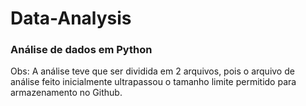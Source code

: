 # Data-Analysis
### Análise de dados em Python

Obs: A análise teve que ser dividida em 2 arquivos, pois o arquivo de análise feito inicialmente ultrapassou o tamanho limite permitido para armazenamento no Github.
